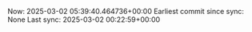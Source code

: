 Now: 2025-03-02 05:39:40.464736+00:00 Earliest commit since sync: None Last sync: 2025-03-02 00:22:59+00:00
